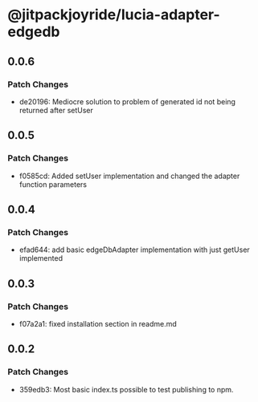 # @jitpackjoyride/lucia-adapter-edgedb

## 0.0.6

### Patch Changes

- de20196: Mediocre solution to problem of generated id not being returned after setUser

## 0.0.5

### Patch Changes

- f0585cd: Added setUser implementation and changed the adapter function parameters

## 0.0.4

### Patch Changes

- efad644: add basic edgeDbAdapter implementation with just getUser implemented

## 0.0.3

### Patch Changes

- f07a2a1: fixed installation section in readme.md

## 0.0.2

### Patch Changes

- 359edb3: Most basic index.ts possible to test publishing to npm.
